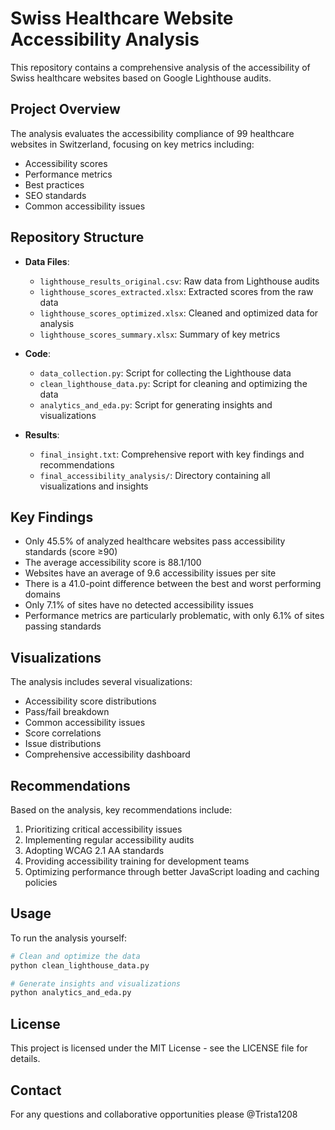 # Swiss Healthcare Website Accessibility Analysis

This repository contains a comprehensive analysis of the accessibility of Swiss healthcare websites based on Google Lighthouse audits.

## Project Overview

The analysis evaluates the accessibility compliance of 99 healthcare websites in Switzerland, focusing on key metrics including:
- Accessibility scores
- Performance metrics
- Best practices
- SEO standards
- Common accessibility issues

## Repository Structure

- **Data Files**:
  - `lighthouse_results_original.csv`: Raw data from Lighthouse audits
  - `lighthouse_scores_extracted.xlsx`: Extracted scores from the raw data
  - `lighthouse_scores_optimized.xlsx`: Cleaned and optimized data for analysis
  - `lighthouse_scores_summary.xlsx`: Summary of key metrics

- **Code**:
  - `data_collection.py`: Script for collecting the Lighthouse data
  - `clean_lighthouse_data.py`: Script for cleaning and optimizing the data
  - `analytics_and_eda.py`: Script for generating insights and visualizations

- **Results**:
  - `final_insight.txt`: Comprehensive report with key findings and recommendations
  - `final_accessibility_analysis/`: Directory containing all visualizations and insights

## Key Findings

- Only 45.5% of analyzed healthcare websites pass accessibility standards (score ≥90)
- The average accessibility score is 88.1/100
- Websites have an average of 9.6 accessibility issues per site
- There is a 41.0-point difference between the best and worst performing domains
- Only 7.1% of sites have no detected accessibility issues
- Performance metrics are particularly problematic, with only 6.1% of sites passing standards

## Visualizations

The analysis includes several visualizations:
- Accessibility score distributions
- Pass/fail breakdown
- Common accessibility issues
- Score correlations
- Issue distributions
- Comprehensive accessibility dashboard

## Recommendations

Based on the analysis, key recommendations include:
1. Prioritizing critical accessibility issues
2. Implementing regular accessibility audits
3. Adopting WCAG 2.1 AA standards
4. Providing accessibility training for development teams
5. Optimizing performance through better JavaScript loading and caching policies

## Usage

To run the analysis yourself:

```bash
# Clean and optimize the data
python clean_lighthouse_data.py

# Generate insights and visualizations
python analytics_and_eda.py
```

## License

This project is licensed under the MIT License - see the LICENSE file for details.

## Contact

For any questions and collaborative opportunities please @Trista1208
